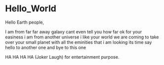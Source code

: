 # Hello_World

Hello Earth people,

I am from far far away galaxy cant even tell you how far
ok for your easiness i am from another universe i like your world
we are coming to take over your small planet with all the eminities 
that i am looking its time say hello to another one and bye to this one

HA HA HA HA (Joker Laugh) for entertainment purpose.
